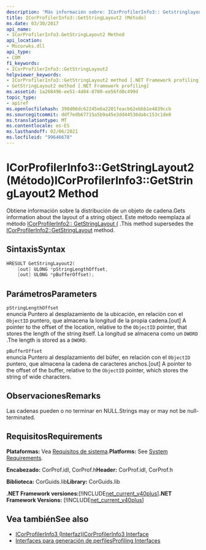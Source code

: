 ```yaml
---
description: 'Más información sobre: ICorProfilerInfo3:: Getstringlayout2 ((método)'
title: ICorProfilerInfo3::GetStringLayout2 (Método)
ms.date: 03/30/2017
api_name:
- ICorProfilerInfo3.GetStringLayout2 Method
api_location:
- Mscorwks.dll
api_type:
- COM
f1_keywords:
- ICorProfilerInfo3::GetStringLayout2
helpviewer_keywords:
- ICorProfilerInfo3::GetStringLayout2 method [.NET Framework profiling]
- GetStringLayout2 method [.NET Framework profiling]
ms.assetid: 1a268496-ee51-4d84-8700-ee56fd0c499d
topic_type:
- apiref
ms.openlocfilehash: 398d06dc62245e6a2201feacb62ebbb1e4839ccb
ms.sourcegitcommit: ddf7edb67715a5b9a45e3dd44536dabc153c1de0
ms.translationtype: MT
ms.contentlocale: es-ES
ms.lasthandoff: 02/06/2021
ms.locfileid: "99646678"
---
```

# <a name="icorprofilerinfo3getstringlayout2-method"></a><span data-ttu-id="559f1-103">ICorProfilerInfo3::GetStringLayout2 (Método)</span><span class="sxs-lookup"><span data-stu-id="559f1-103">ICorProfilerInfo3::GetStringLayout2 Method</span></span>

<span data-ttu-id="559f1-104">Obtiene información sobre la distribución de un objeto de cadena.</span><span class="sxs-lookup"><span data-stu-id="559f1-104">Gets information about the layout of a string object.</span></span> <span data-ttu-id="559f1-105">Este método reemplaza al método [ICorProfilerInfo2:: GetStringLayout (](icorprofilerinfo2-getstringlayout-method.md) .</span><span class="sxs-lookup"><span data-stu-id="559f1-105">This method supersedes the [ICorProfilerInfo2::GetStringLayout](icorprofilerinfo2-getstringlayout-method.md) method.</span></span>  
  
## <a name="syntax"></a><span data-ttu-id="559f1-106">Sintaxis</span><span class="sxs-lookup"><span data-stu-id="559f1-106">Syntax</span></span>  
  
```cpp  
HRESULT GetStringLayout2(  
    [out] ULONG *pStringLengthOffset,  
    [out] ULONG *pBufferOffset);  
```  
  
## <a name="parameters"></a><span data-ttu-id="559f1-107">Parámetros</span><span class="sxs-lookup"><span data-stu-id="559f1-107">Parameters</span></span>  

 `pStringLengthOffset`  
 <span data-ttu-id="559f1-108">enuncia Puntero al desplazamiento de la ubicación, en relación con el `ObjectID` puntero, que almacena la longitud de la propia cadena.</span><span class="sxs-lookup"><span data-stu-id="559f1-108">[out] A pointer to the offset of the location, relative to the `ObjectID` pointer, that stores the length of the string itself.</span></span> <span data-ttu-id="559f1-109">La longitud se almacena como un `DWORD` .</span><span class="sxs-lookup"><span data-stu-id="559f1-109">The length is stored as a `DWORD`.</span></span>  
  
 `pBufferOffset`  
 <span data-ttu-id="559f1-110">enuncia Puntero al desplazamiento del búfer, en relación con el `ObjectID` puntero, que almacena la cadena de caracteres anchos.</span><span class="sxs-lookup"><span data-stu-id="559f1-110">[out] A pointer to the offset of the buffer, relative to the `ObjectID` pointer, which stores the string of wide characters.</span></span>  
  
## <a name="remarks"></a><span data-ttu-id="559f1-111">Observaciones</span><span class="sxs-lookup"><span data-stu-id="559f1-111">Remarks</span></span>  

 <span data-ttu-id="559f1-112">Las cadenas pueden o no terminar en NULL.</span><span class="sxs-lookup"><span data-stu-id="559f1-112">Strings may or may not be null-terminated.</span></span>  
  
## <a name="requirements"></a><span data-ttu-id="559f1-113">Requisitos</span><span class="sxs-lookup"><span data-stu-id="559f1-113">Requirements</span></span>  

 <span data-ttu-id="559f1-114">**Plataformas:** Vea [Requisitos de sistema](../../get-started/system-requirements.md).</span><span class="sxs-lookup"><span data-stu-id="559f1-114">**Platforms:** See [System Requirements](../../get-started/system-requirements.md).</span></span>  
  
 <span data-ttu-id="559f1-115">**Encabezado:** CorProf.idl, CorProf.h</span><span class="sxs-lookup"><span data-stu-id="559f1-115">**Header:** CorProf.idl, CorProf.h</span></span>  
  
 <span data-ttu-id="559f1-116">**Biblioteca:** CorGuids.lib</span><span class="sxs-lookup"><span data-stu-id="559f1-116">**Library:** CorGuids.lib</span></span>  
  
 <span data-ttu-id="559f1-117">**.NET Framework versiones:**[!INCLUDE[net_current_v40plus](../../../../includes/net-current-v40plus-md.md)]</span><span class="sxs-lookup"><span data-stu-id="559f1-117">**.NET Framework Versions:** [!INCLUDE[net_current_v40plus](../../../../includes/net-current-v40plus-md.md)]</span></span>  
  
## <a name="see-also"></a><span data-ttu-id="559f1-118">Vea también</span><span class="sxs-lookup"><span data-stu-id="559f1-118">See also</span></span>

- [<span data-ttu-id="559f1-119">ICorProfilerInfo3 (Interfaz)</span><span class="sxs-lookup"><span data-stu-id="559f1-119">ICorProfilerInfo3 Interface</span></span>](icorprofilerinfo3-interface.md)
- [<span data-ttu-id="559f1-120">Interfaces para generación de perfiles</span><span class="sxs-lookup"><span data-stu-id="559f1-120">Profiling Interfaces</span></span>](profiling-interfaces.md)

